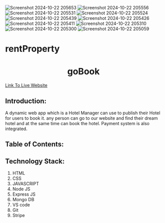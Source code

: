 ![Screenshot 2024-10-22 205653](https://github.com/user-attachments/assets/b1613efd-c2eb-4930-94ed-4fcbbcb98ce9)
![Screenshot 2024-10-22 205556](https://github.com/user-attachments/assets/14cad845-977e-4ecd-836b-55e1697a08f3)
![Screenshot 2024-10-22 205531](https://github.com/user-attachments/assets/651a837b-dac2-4e22-9b02-aa02be069c0b)
![Screenshot 2024-10-22 205524](https://github.com/user-attachments/assets/60720d47-7cb5-4037-b4a4-bc8a30513328)
![Screenshot 2024-10-22 205439](https://github.com/user-attachments/assets/3d16529b-3194-4c1a-867c-c8695f1c7e13)
![Screenshot 2024-10-22 205426](https://github.com/user-attachments/assets/a6642dd4-fb30-4c20-8694-c6ed2880c818)
![Screenshot 2024-10-22 205411](https://github.com/user-attachments/assets/85c5ab74-f3ea-484c-8dd5-ee2845e2d56a)
![Screenshot 2024-10-22 205310](https://github.com/user-attachments/assets/80df898d-3ae0-4366-a8f7-7aa56eeca5a5)
![Screenshot 2024-10-22 205300](https://github.com/user-attachments/assets/419ee9b6-6e33-48d6-868c-6f41095d6173)
![Screenshot 2024-10-22 205059](https://github.com/user-attachments/assets/e3e251b8-10de-4fb0-9a48-dc38904f5e4e)

# rentProperty

<h1 align="center">goBook</h1>
<p align="center">
</p>

<a href="">Link To Live Website  </a>


## Introduction:
  A dynamic web app which is a Hotel Manager can use to publish their Hotel for users to book it.
  any person can go to our website and find their dream hotel and at the same time can book the hotel.
  Payment system is also integrated.



## Table of Contents:

## Technology Stack:
  1) HTML
  2) CSS
  3) JAVASCRIPT
  4) Node JS
  5) Express JS
  6) Mongo DB
  7) VS code
  8) Git
  9) Stripe
  
  
